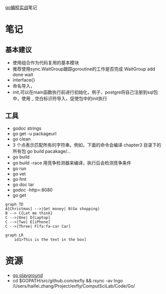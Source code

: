 [go编程实战](https://github.com/goinaction/code)笔记
# 笔记
## 基本建议
* 使用组合作为代码复用的基本模块
* 推荐使用sync.WaitGroup跟踪goroutine的工作是否完成 WaitGroup add done wait
* interface{}
* 命名导入， 
* init,可以在main函数执行前进行初始化，例子，postgre将自己注册到sql包中，使用 _ 空白标识符导入，促使包中的init执行

## 工具
* godoc strings
* go get -u packageurl
* go clean
* 3 个点表示匹配所有的字符串。例如，下面的命令会编译 chapter3 目录下的所有包 go build pacakage/...
* go build 
* go build -race 用竞争检测器来编译，执行后会检测竞争条件
* go run 
* go vet
* go fmt
* go doc tar
* godoc -http=:8080
* go get


```mermaid
graph TD
A[Christmas] -->|Get money| B(Go shopping)
B --> C{Let me think}
C -->|One| D[Laptop]
C -->|Two| E[iPhone]
C -->|Three| F[fa:fa-car Car]

```
```mermaid
graph LR
    id1>This is the text in the box]
```


# 资源
* [go playground](https://play.golang.org/)
* cd $GOPATH/src/github.com/exfly && rsync -av  lngo /Users/haifei.zhang/Project/exfly/ComputSciLab/Code/Go/
